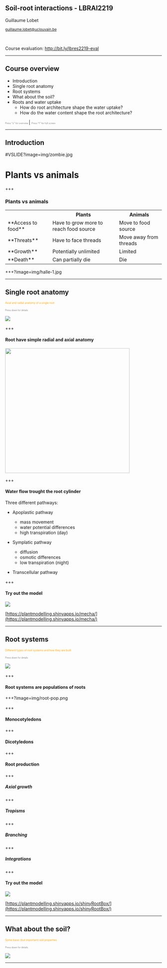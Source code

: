 
<!-- 
$size: 16:9
page_number: true
footer: Guillaume Lobet || LBRAI2219 || Soil-root-interactions
-->

## **Soil-root interactions** - LBRAI2219


Guillaume Lobet

<small>guillaume.lobet@uclouvain.be</small>


</br>

Course evaluation: http://bit.ly/lbres2219-eval





---

## Course overview

- Introduction
- Single root anatomy <!-- .element: class="fragment" -->
- Root systems <!-- .element: class="fragment" -->
- What about the soil? <!-- .element: class="fragment" -->
- Roots and water uptake  <!-- .element: class="fragment" -->
	- How do root architecture shape the water uptake? <!-- .element: class="fragment" -->
	- How do the water content shape the root architecture?  <!-- .element: class="fragment" -->

<span style="font-size:0.5em; color:gray"> <i class="fa fa-th" aria-hidden="true"></i> Press "o" for overview </span> | 
<span style="font-size:0.5em; color:gray"> <i class="fa fa-expand" aria-hidden="true"></i> Press "f" for full screen </span>




<!---------------------------------------------------->
<!--    	INTRODUCTION   -->
<!---------------------------------------------------->
---


## Introduction


#VSLIDE?image=img/zombie.jpg

# Plants vs animals

+++

### Plants vs animals

<table>
  <tr>
    <th></th>
    <th> Plants </th> 
    <th> Animals </th>
  </tr>
  <tr>
    <td>**Access to food**</td>
    <td>Have to grow more to reach food source</td>
    <td>Move to food source</td>
  </tr>
  <tr class="fragment">
    <td> **Threats** </td>
    <td>Have to face threads</td>
    <td>Move away from threads</td>
  </tr>
  <tr class="fragment">
    <td> **Growth** </td>
    <td>Potentially unlimited</td>
    <td> Limited </td>
  </tr>
  <tr class="fragment">
    <td> **Death** </td>
    <td>Can partially die</td>
    <td> Die </td>
  </tr>  
</table>



+++?image=img/halle-1.jpg






<!---------------------------------------------------->
<!--    	SECTION ABOUT THE SINGLE ROOTS ANATOMY   -->
<!---------------------------------------------------->


---

## Single root anatomy

<span style="font-size:0.6em; color:orange">Axial and radial anatomy of a single root</span>

<span style="font-size:0.5em; color:gray"> <i class="fa fa-arrow-circle-o-down" aria-hidden="true"></i> Press down for details </span>


![](img/root-1.png)


+++

#### Root have simple radial and axial anatomy

<img src="img/root-anatomy.png" height="400"/> 


+++

#### Water flow trought the root cylinder

Three different pathways:

- Apoplastic pathway
	- mass movement
	- water potential differences
	- high transpiration (day)

- Symplatic pathway
	- diffusion
	- osmotic differences 
	- low transpiration (night)

- Transcellular pathway	




+++

#### Try out the model


![](img/mecha.png)


[https://plantmodelling.shinyapps.io/mecha/](https://plantmodelling.shinyapps.io/mecha/)







<!---------------------------------------------------->
<!--    	SECTION ABOUT THE ROOT SYSTEMS    -->
<!---------------------------------------------------->

---

## Root systems

<span style="font-size:0.6em; color:orange">Different types of root systems and how they are built</span>

<span style="font-size:0.5em; color:gray"> <i class="fa fa-arrow-circle-o-down" aria-hidden="true"></i> Press down for details </span>


![](img/root-2.png)



+++

#### Root systems are populations of roots


+++?image=img/root-pop.png


+++ 

#### Monocotyledons




+++ 

#### Dicotyledons



+++ 

#### Root production



+++

##### Axial growth


+++

##### Tropisms


+++

##### Branching


+++

##### Integrations



+++

#### Try out the model


![](img/crootbox.png)


[https://plantmodelling.shinyapps.io/shinyRootBox/](https://plantmodelling.shinyapps.io/shinyRootBox/)


<!---------------------------------------------------->
<!--    	SECTION ABOUT THE SOIL   -->
<!---------------------------------------------------->

---

## What about the soil? 

<span style="font-size:0.6em; color:orange">Some basic (but important) soil properties</span>

<span style="font-size:0.5em; color:gray"> <i class="fa fa-arrow-circle-o-down" aria-hidden="true"></i> Press down for details </span>


![](img/root-2.png)






<!---------------------------------------------------->
<!--    	SECTION ABOUT THE INTERACTIONS   -->
<!---------------------------------------------------->

---

